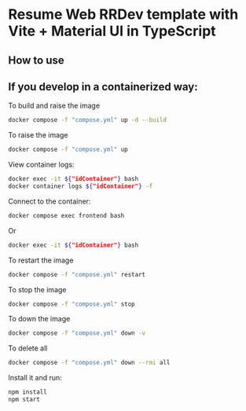 # Resume Web RRDev template with Vite + Material UI in TypeScript

## How to use

## If you develop in a containerized way:
To build and raise the image
```bash
docker compose -f "compose.yml" up -d --build
```
To raise the image
```bash
docker compose -f "compose.yml" up
```
View container logs:
```bash
docker exec -it ${"idContainer"} bash
docker container logs ${"idContainer"} -f
```
Connect to the container:
```bash
docker compose exec frontend bash
```
Or
```bash
docker exec -it ${"idContainer"} bash
```

To restart the image
```bash
docker compose -f "compose.yml" restart
```
To stop the image
```bash
docker compose -f "compose.yml" stop
```
To down the image
```bash
docker compose -f "compose.yml" down -v
```
To delete all
```bash
docker compose -f "compose.yml" down --rmi all
```

Install it and run:

```bash
npm install
npm start
```
